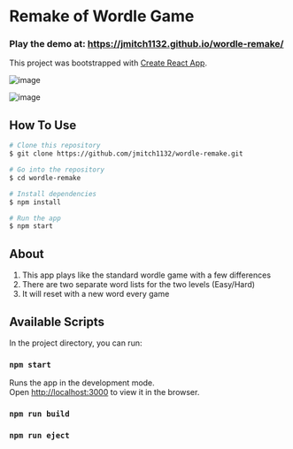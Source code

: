 # Remake of Wordle Game
### Play the demo at: https://jmitch1132.github.io/wordle-remake/
This project was bootstrapped with [Create React App](https://github.com/facebook/create-react-app).

![image](https://github.com/jmitch1132/wordle-remake/assets/73263392/6c9bd1fc-4d47-4c82-9848-ce247557a128)

![image](https://github.com/jmitch1132/wordle-remake/assets/73263392/b279bef6-980a-42a4-9779-db26a2b30d14)

## How To Use

```bash
# Clone this repository
$ git clone https://github.com/jmitch1132/wordle-remake.git

# Go into the repository
$ cd wordle-remake

# Install dependencies
$ npm install

# Run the app
$ npm start
```

## About

1.  This app plays like the standard wordle game with a few differences
2.  There are two separate word lists for the two levels (Easy/Hard)
3.  It will reset with a new word every game

## Available Scripts

In the project directory, you can run:

### `npm start`

Runs the app in the development mode.\
Open [http://localhost:3000](http://localhost:3000) to view it in the browser.

### `npm run build`

### `npm run eject`
